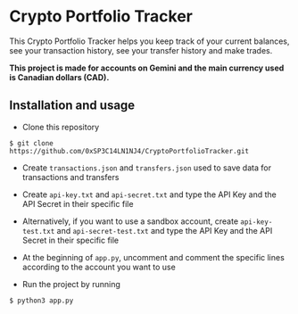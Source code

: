 # Crypto Portfolio Tracker

This Crypto Portfolio Tracker helps you keep track of your current balances, see your transaction history, see your transfer history and make trades.

**This project is made for accounts on Gemini and the main currency used is Canadian dollars (CAD).**

## Installation and usage
- Clone this repository
```
$ git clone https://github.com/0xSP3C14LN1NJ4/CryptoPortfolioTracker.git
```

- Create `transactions.json` and `transfers.json` used to save data for transactions and transfers

- Create `api-key.txt` and `api-secret.txt` and type the API Key and the API Secret in their specific file

- Alternatively, if you want to use a sandbox account, create `api-key-test.txt` and `api-secret-test.txt` and type the API Key and the API Secret in their specific file

- At the beginning of `app.py`, uncomment and comment the specific lines according to the account you want to use

- Run the project by running
```
$ python3 app.py
```